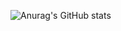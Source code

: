 
![Anurag's GitHub stats](https://github-readme-stats.vercel.app/api?username=Kimjunha1231&show_icons=true&theme=radical)


